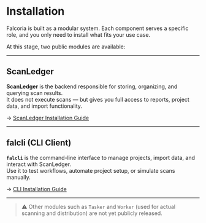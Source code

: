# Installation

Falcoria is built as a modular system. Each component serves a specific role, and you only need to install what fits your use case.

At this stage, two public modules are available:

---

## ScanLedger

**ScanLedger** is the backend responsible for storing, organizing, and querying scan results.  
It does not execute scans — but gives you full access to reports, project data, and import functionality.

→ [ScanLedger Installation Guide](installation/scanledger.md)

---

## falcli (CLI Client)

**`falcli`** is the command-line interface to manage projects, import data, and interact with ScanLedger.  
Use it to test workflows, automate project setup, or simulate scans manually.

→ [CLI Installation Guide](installation/falcli.md)

---

> ⚠️ Other modules such as `Tasker` and `Worker` (used for actual scanning and distribution) are not yet publicly released.
